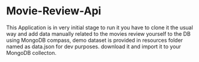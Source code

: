 # Movie-Review-Api
This Application is in very initial stage to run it you have to clone it the usual way and add data manually related to the movies review yourself to the DB using MongoDB compass, demo dataset is provided in resources folder named as data.json for dev purposes. download it and import it to your MongoDB collecton.